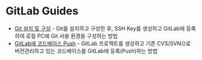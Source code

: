 # GitLab Guides

* [Git 설치 및 구성](01_Setup_Git.md) - Git를 설치하고 구성한 후, SSH Key를 생성하고 GitLab에 등록하여 로컬 PC에 Git 사용 환경을 구성하는 방법
* [GitLab에 코드베이스 Push](02_Push_Codebase_to_GitLab.md) - GitLab 프로젝트를 생성하고 기존 CVS/SVN으로 버전관리하고 있는 코드베이스를 GitLab에 등록(Push)하는 방법
